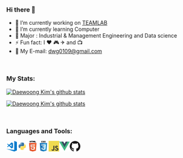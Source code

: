 ### Hi there 👋

- 🔭 I’m currently working on [TEAMLAB](https://www.notion.so/TEAMLAB-d690ca4b3f4d44449520ed21e9b51739)
- 🌱 I’m currently learning Computer
- 📜 Major : Industrial & Management Engineering and Data science
- ⚡ Fun fact: I ❤ 🎮 ✈ and 📺
- 💬 My E-mail: dwg0109@gmail.com

</br>

### My Stats:

[![Daewoong Kim's github stats](https://github-readme-stats.vercel.app/api?username=dwg0109)](https://github.com/anuraghazra/github-readme-stats)

[![Daewoong Kim's github stats](https://github-readme-stats.anuraghazra1.vercel.app/api/top-langs/?username=dwg0109&layout=compact)](https://github.com/anuraghazra/github-readme-stats)

</br>

### Languages and Tools:

<img align="left" alt="Visual Studio Code" width="28px" src="https://raw.githubusercontent.com/github/explore/80688e429a7d4ef2fca1e82350fe8e3517d3494d/topics/visual-studio-code/visual-studio-code.png" />
<img align="left" alt="Python" width="28px" src="https://raw.githubusercontent.com/github/explore/80688e429a7d4ef2fca1e82350fe8e3517d3494d/topics/python/python.png" />
<img align="left" alt="Html" width="28px" src="https://raw.githubusercontent.com/github/explore/80688e429a7d4ef2fca1e82350fe8e3517d3494d/topics/html/html.png" />
<img align="left" alt="CSS" width="28px" src="https://raw.githubusercontent.com/github/explore/80688e429a7d4ef2fca1e82350fe8e3517d3494d/topics/css/css.png" />
<img align="left" alt="JavaScript" width="28px" src="https://raw.githubusercontent.com/github/explore/80688e429a7d4ef2fca1e82350fe8e3517d3494d/topics/javascript/javascript.png" />
<img align="left" alt="Vue.js" width="28px" src="https://raw.githubusercontent.com/github/explore/80688e429a7d4ef2fca1e82350fe8e3517d3494d/topics/vue/vue.png" />
<img align="left" alt="GitHub" width="28px" src="https://raw.githubusercontent.com/github/explore/78df643247d429f6cc873026c0622819ad797942/topics/github/github.png" />


<!--
**dwg0109/dwg0109** is a ✨ _special_ ✨ repository because its `README.md` (this file) appears on your GitHub profile.

Here are some ideas to get you started:

- 🔭 I’m currently working on ...
- 🌱 I’m currently learning ...
- 👯 I’m looking to collaborate on ...
- 🤔 I’m looking for help with ...
- 💬 Ask me about ...
- 📫 How to reach me: ...
- 😄 Pronouns: ...
- ⚡ Fun fact: ...
-->
